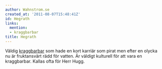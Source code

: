 ```yaml
---
author: Wahnstrom.se
created_at: '2011-08-07T15:48:41Z'
id: Hegrath
links:
  mention:
  - kraggbarbar
title: Hegrath
---
```


Väldig [kraggbarbar] som hade en kort karriär som pirat men efter en olycka nu är fruktansvärt rädd
för vatten. Är väldigt kulturell för att vara en kraggbarbar. Kallas ofta för Herr Hugg.

  [kraggbarbar]: kraggbarbar